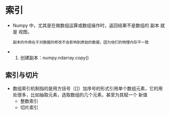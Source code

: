 # 索引
- Numpy 中，尤其是在做数组运算或数组操作时，返回结果不是数组的 副本 就是 视图。
  ```
  副本的作用在于对数据的修改不会影响到原始的数据，因为他们的物理内存不一致
  ```
- 1. 创建副本：numpy.ndarray.copy()
## 索引与切片
- 数组索引机制指的是用方括号（[]）加序号的形式引用单个数组元素，它的用处很多，比如抽取元素，选取数组的几个元素，甚至为其赋一个
新值
  - 整数索引
  - 切片索引